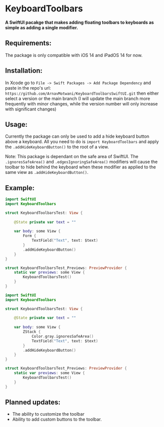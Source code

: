# KeyboardToolbars

**A SwiftUI pacakge that makes adding floating toolbars to keyboards as simple as adding a single modifier.**

## Requirements:
The package is only compatible with iOS 14 and iPadOS 14 for now.

## Installation: 
In Xcode go to `File -> Swift Packages -> Add Package Dependency` and paste in the repo's url: `https://github.com/ArnavMotwani/KeyboardToolbarsSwiftUI.git` then either select a version or the main branch (I will update the main branch more frequently with minor changes, while the version number will only increase with significant changes)

## Usage:
Currently the package can only be used to add a hide keyboard button above a keyboard. All you need to do is `import KeyboardToolbars` and apply the `.addHideKeyboardButton()` to the root of a view. 

Note: This package is dependant on the safe area of SwiftUI. The `.ignoresSafeArea()` and `.edgesIgnoringSafeArea()` modifiers will cause the toolbar to hide behind the keyboard when these modifier as applied to the same view as  `.addHideKeyboardButton()`.

## Example:
```swift
import SwiftUI
import KeyboardToolbars

struct KeyboardToolbarsTest: View {
    
    @State private var text = ""
    
    var body: some View {
        Form {
            TextField("Text", text: $text)
        }
        .addHideKeyboardButton()
    }
}

struct KeyboardToolbarsTest_Previews: PreviewProvider {
    static var previews: some View {
        KeyboardToolbarsTest()
    }
}
```

```swift
import SwiftUI
import KeyboardToolbars

struct KeyboardToolbarsTest: View {
    
    @State private var text = ""
    
    var body: some View {
        ZStack {
            Color.gray.ignoresSafeArea()
            TextField("Text", text: $text)
        }
        .addHideKeyboardButton()
    }
}

struct KeyboardToolbarsTest_Previews: PreviewProvider {
    static var previews: some View {
        KeyboardToolbarsTest()
    }
}
```

## Planned updates:

- The ability to customize the toolbar
- Ability to add custom buttons to the toolbar.
